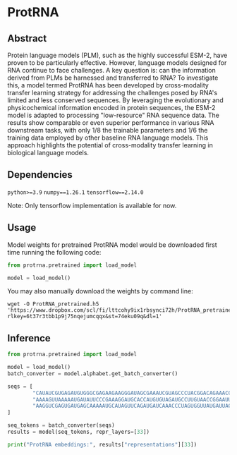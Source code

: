 # ProtRNA

## Abstract
Protein language models (PLM), such as the highly successful ESM-2, have proven to be particularly effective. However, language models designed for RNA continue to face challenges. A key question is: can the information derived from PLMs be harnessed and transferred to RNA? To investigate this, a model termed ProtRNA has been developed by cross-modality transfer learning strategy for addressing the challenges posed by RNA's limited and less conserved sequences. By leveraging the evolutionary and physicochemical information encoded in protein sequences, the ESM-2 model is adapted to processing "low-resource" RNA sequence data. The results show comparable or even superior performance in various RNA downstream tasks, with only 1/8 the trainable parameters and 1/6 the training data employed by other baseline RNA language models. This approach highlights the potential of cross-modality transfer learning in biological language models.

## Dependencies

`python>=3.9`
`numpy==1.26.1`
`tensorflow==2.14.0`

Note: Only tensorflow implementation is available for now.

## Usage

Model weights for pretrained ProtRNA model would be downloaded first time running the following code:

```python
from protrna.pretrained import load_model

model = load_model()
```

You may also manually download the weights by command line:
```
wget -O ProtRNA_pretrained.h5 'https://www.dropbox.com/scl/fi/lttcohy9ix1rbsynci72h/ProtRNA_pretrained.h5?rlkey=6t37r3tbb1p9j75nqejumcqqx&st=74eku09q&dl=1'
```

## Inference

```python
from protrna.pretrained import load_model

model = load_model()
batch_converter = model.alphabet.get_batch_converter()

seqs = [
        "CAUAUCGUGAGAUGUGGGCGAGAAGAAGGGAUAGCGAAAUCGUAGCCCUACGGACAGAAACCUGAUAAUAAGGCGUGCAUGGCGGGUAAGUUGGCUUAAAGCAACGAAGCCCUAAAGGUAGCCGUAACCUAUGUGCGUAAAUUAGGAGGGUAGACGAGGAAAGAACACG",
        "AAAAGUUAAAAAUGAUAUUCCCGAAAGGAUGCACCAUGUGUAGAUGCCUUGUAACCGGAAUUGAAUGGGGGAAAAAGAAAUG",
        "AAGGUCGAGUGAUGAGCAAAAAUGCAUAGUUCAGAUGAUCAAACCCUAGUGGUUAUGAUUACUUUGAAUAAAUAGUCUUUCGCUCCUAACUGACGGCCUU",
]

seq_tokens = batch_converter(seqs)
results = model(seq_tokens, repr_layers=[33])

print("ProtRNA embeddings:", results["representations"][33])
```

